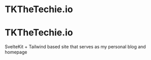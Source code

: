 # TKTheTechie.io
# TKTheTechie.io

SvelteKit + Tailwind based site that serves as my personal blog and homepage